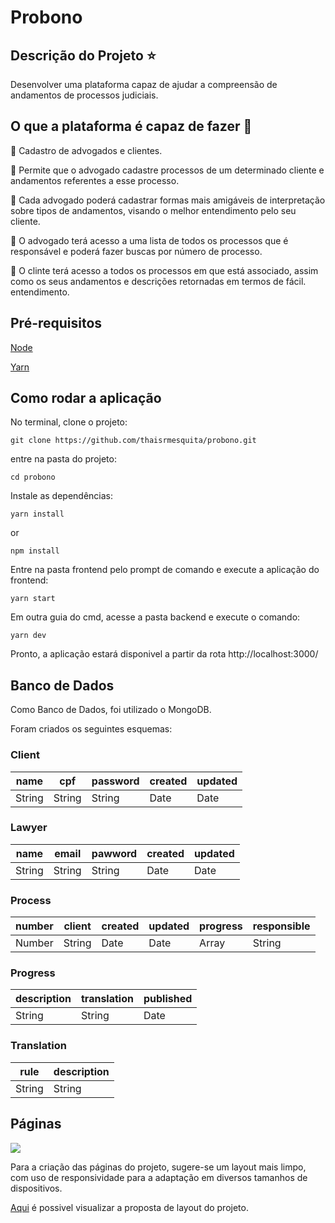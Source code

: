 # Probono
## Descrição do Projeto :star:
Desenvolver uma plataforma capaz de ajudar a compreensão de andamentos de processos judiciais.

## O que a plataforma é capaz de fazer :checkered_flag:

:small_blue_diamond: Cadastro de advogados e clientes.

:small_blue_diamond: Permite que o advogado cadastre processos de um determinado cliente e andamentos referentes a esse processo.

:small_blue_diamond: Cada advogado poderá cadastrar formas mais amigáveis de interpretação sobre tipos de andamentos, visando o melhor entendimento pelo seu cliente.

:small_blue_diamond: O advogado terá acesso a uma lista de todos os processos que é responsável e poderá fazer buscas por número de processo.

:small_blue_diamond: O clinte terá acesso a todos os processos em que está associado, assim como os seus andamentos e descrições retornadas em termos de fácil. entendimento.

## Pré-requisitos

[Node](https://nodejs.org/en/download/)

[Yarn](https://yarnpkg.com/)

## Como rodar a aplicação 

No terminal, clone o projeto: 

```
git clone https://github.com/thaisrmesquita/probono.git
```

entre na pasta do projeto:

```
cd probono
```

Instale as dependências:
```
yarn install
```
or 

```
npm install
```


Entre na pasta frontend pelo prompt de comando e execute a aplicação do frontend:

```
yarn start
```

Em outra guia do cmd, acesse a pasta backend e execute o comando:
```
yarn dev
```

Pronto, a aplicação estará disponivel a partir da rota http://localhost:3000/

## Banco de Dados

Como Banco de Dados, foi utilizado o MongoDB.

Foram criados os seguintes esquemas:

### Client

name  | cpf  | password |created | updated
------|------|----------|--------|--------
String|String|String|Date|Date

### Lawyer

name|email|pawword|created|updated
----|-----|-------|-------|-------
String|String|String|Date|Date

### Process

number|client|created|updated|progress|responsible
------|------|-------|-------|------|--------
Number|String|Date|Date|Array|String

### Progress

description|translation|published
-----------|-----------|----------
String|String|Date

### Translation

rule|description
----|----------
String|String

## Páginas

![](https://github.com/thaisrmesquita/probono/blob/master/image-layout/telas.png?raw=true)

Para a criação das páginas do projeto, sugere-se um layout mais limpo, com uso de responsividade para a adaptação em diversos tamanhos de dispositivos.

[Aqui](https://www.figma.com/proto/5PEjDAURyE6p3MWpAVkcBm/Probono?node-id=2%3A0&scaling=scale-down) é possivel visualizar a proposta de layout do projeto.


 
 

